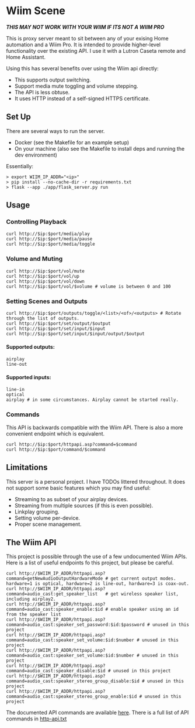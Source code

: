 # Wiim Scene

***THIS MAY NOT WORK WITH YOUR WIIM IF ITS NOT A WIIM PRO***

This is proxy server meant to sit between any of your exising Home automation and a Wiim Pro. It is intended to provide higher-level functionality over the existing API. I use it with a Lutron Caseta remote and Home Assistant.


Using this has several benefits over using the Wiim api directly:
- This supports output switching.
- Support media mute toggling and volume stepping.
- The API is less obtuse.
- It uses HTTP instead of a self-signed HTTPS certificate. 


## Set Up 

There are several ways to run the server. 
- Docker (see the Makefile for an example setup)
- On your machine (also see the Makefile to install deps and running the dev environment)

Essentially:
```
> export WIIM_IP_ADDR="<ip>"
> pip install --no-cache-dir -r requirements.txt
> flask --app ./app/flask_server.py run 
```


## Usage

### Controlling Playback
```
curl http://$ip:$port/media/play
curl http://$ip:$port/media/pause
curl http://$ip:$port/media/toggle
```

### Volume and Muting
```
curl http://$ip:$port/vol/mute
curl http://$ip:$port/vol/up
curl http://$ip:$port/vol/down
curl http://$ip:$port/vol/$volume # volume is between 0 and 100
```

### Setting Scenes and Outputs
```
curl http://$ip:$port/outputs/toggle/<list>/<of>/<outputs> # Rotate through the list of outputs.
curl http://$ip:$port/set/output/$output
curl http://$ip:$port/set/input/$input
curl http://$ip:$port/set/input/$input/output/$output
```

#### Supported outputs:
```
airplay
line-out
```

#### Supported inputs:
```
line-in
optical
airplay # in some circumstances. Airplay cannot be started really.
```

### Commands
This API is backwards compatible with the Wiim API. There is also a more convenient endpoint which is equivalent.

```
curl http://$ip:$port/httpapi.asp?command=$command
curl http://$ip:$port/command/$command
```


## Limitations
This server is a personal project. I have TODOs littered throughout. It does not support some basic features which you may find useful:
- Streaming to as subset of your airplay devices.
- Streaming from multiple sources (if this is even possible).
- Linkplay grouping.
- Setting volume per-device.
- Proper scene management.

## The Wiim API
This project is possible through the use of a few undocumented Wiim APIs. Here is a list of useful endpoints fo this project, but please be careful.

```
curl http://$WIIM_IP_ADDR/httpapi.asp?command=getNewAudioOutputHardwareMode # get current output modes. hardware=1 is optical, hardware=2 is line-out, hardware=3 is coax-out.
curl http://$WIIM_IP_ADDR/httpapi.asp?command=audio_cast:get_speaker_list   # get wireless speaker list, including airplay2.
curl http://$WIIM_IP_ADDR/httpapi.asp?command=audio_cast:speaker_enable:$id # enable speaker using an id from the speaker list
curl http://$WIIM_IP_ADDR/httpapi.asp?command=audio_cast:speaker_set_password:$id:$password # unused in this project
curl http://$WIIM_IP_ADDR/httpapi.asp?command=audio_cast:speaker_set_volume:$id:$number # unused in this project
curl http://$WIIM_IP_ADDR/httpapi.asp?command=audio_cast:speaker_set_volume:$id:$number # unused in this project
curl http://$WIIM_IP_ADDR/httpapi.asp?command=audio_cast:speaker_disable:$id # unused in this project
curl http://$WIIM_IP_ADDR/httpapi.asp?command=audio_cast:speaker_stereo_group_disable:$id # unused in this project
curl http://$WIIM_IP_ADDR/httpapi.asp?command=audio_cast:speaker_stereo_group_enable:$id # unused in this project

```

The documented API commands are available [here](https://www.wiimhome.com/pdf/HTTP%20API%20for%20WiiM%20Mini.pdf). There is a full list of API commands in [http-api.txt](./http-api.txt)


